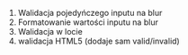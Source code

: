 1. Walidacja pojedyńczego inputu na blur
2. Formatowanie wartości inputu na blur
3. Walidacja w locie
4. walidacja HTML5 (dodaje sam valid/invalid)